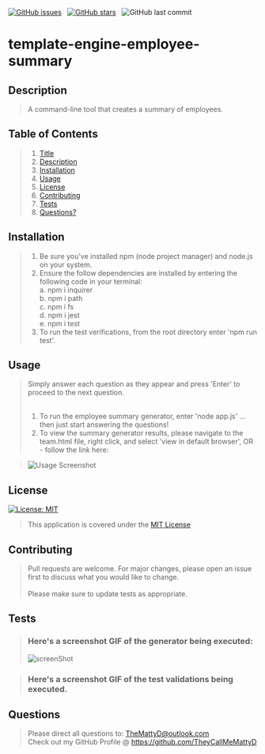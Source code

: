 [![GitHub issues](https://img.shields.io/github/issues/TheyCallMeMattyD/template-engine-employee-summary?style=for-the-badge)](https://github.com/TheyCallMeMattyD/rweek-6-weather-dashboard/issues) &nbsp;
[![GitHub stars](https://img.shields.io/github/stars/TheyCallMeMattyD/template-engine-employee-summary?style=for-the-badge)](https://github.com/TheyCallMeMattyD/week-6-weather-dashboard/stargazers) &nbsp;
![GitHub last commit](https://img.shields.io/github/last-commit/theycallmemattyd/template-engine-employee-summary?style=for-the-badge)  


# template-engine-employee-summary

## Description
>A command-line tool that creates a summary of employees.
  
## Table of Contents
>1. [Title](#Title)
>2. [Description](#Description)
>3. [Installation](#Installation)
>4. [Usage](#Usage)
>5. [License](#License)
>6. [Contributing](#Contributing)
>7. [Tests](#Tests)
>8. [Questions?](#Questions?)
  
## Installation
>1. Be sure you've installed npm (node project manager) and node.js on your system.  
>2. Ensure the follow dependencies are installed by entering the following code in your terminal:  
>   a. npm i inquirer  
>   b. npm i path  
>   c. npm i fs  
>   d. npm i jest  
>   e. npm i test  
>3. To run the test verifications, from the root directory enter 'npm run test'. 
  
## Usage
>Simply answer each question as they appear and press 'Enter' to proceed to the next question.<br/><br/>  
>1. To run the employee summary generator, enter 'node app.js' ... then just start answering the questions!
>2. To view the summary generator results, please navigate to the team.html file, right click, and select 'view in default browser', OR - follow the link here:  

>![Usage Screenshot](img/generator1.png)  

## License
[![License: MIT](https://img.shields.io/badge/License-MIT-blue.svg)](https://opensource.org/licenses/MIT)
>This application is covered under the [MIT License](https://opensource.org/licenses/MIT)
  
## Contributing
>Pull requests are welcome. For major changes, please open an issue first to discuss what you would like to change.<br/><br/>
>Please make sure to update tests as appropriate.

## Tests
>### Here's a screenshot GIF of the generator being executed:  
>![screenShot](https://user-images.githubusercontent.com/66084799/97934962-3390ab00-1d45-11eb-8b9e-59592434f9b1.png)

>### Here's a screenshot GIF of the test validations being executed.
>
  
## Questions
>Please direct all questions to:
TheMattyD@outlook.com<br/>
Check out my GitHub Profile @ https://github.com/TheyCallMeMattyD  
